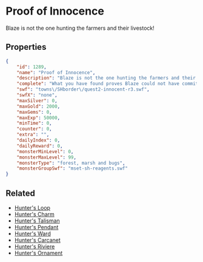 # Proof of Innocence

Blaze is not the one hunting the farmers and their livestock!

## Properties

```json
{
    "id": 1289,
    "name": "Proof of Innocence",
    "description": "Blaze is not the one hunting the farmers and their livestock!",
    "complete": "What you have found proves Blaze could not have committed the attacks! What has white fur, horns, and loves carrots though?",
    "swf": "towns\/SHborder\/quest2-innocent-r3.swf",
    "swfX": "none",
    "maxSilver": 0,
    "maxGold": 2000,
    "maxGems": 0,
    "maxExp": 50000,
    "minTime": 0,
    "counter": 0,
    "extra": "",
    "dailyIndex": 0,
    "dailyReward": 0,
    "monsterMinLevel": 0,
    "monsterMaxLevel": 99,
    "monsterType": "forest, marsh and bugs",
    "monsterGroupSwf": "mset-sh-reagents.swf"
}
```

## Related

- [Hunter's Loop](../items/14486-hunter-s-loop.md)
- [Hunter's Charm](../items/14487-hunter-s-charm.md)
- [Hunter's Talisman](../items/14488-hunter-s-talisman.md)
- [Hunter's Pendant](../items/14489-hunter-s-pendant.md)
- [Hunter's Ward](../items/14490-hunter-s-ward.md)
- [Hunter's Carcanet](../items/14491-hunter-s-carcanet.md)
- [Hunter's Riviere](../items/14492-hunter-s-riviere.md)
- [Hunter's Ornament](../items/14493-hunter-s-ornament.md)

